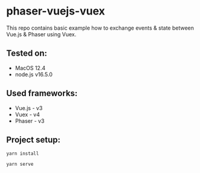 # phaser-vuejs-vuex
This repo contains basic example how to exchange events & state between Vue.js & Phaser using Vuex.

## Tested on:
- MacOS 12.4
- node.js v16.5.0

## Used frameworks:
- Vue.js - v3
- Vuex - v4
- Phaser - v3

## Project setup:
```
yarn install

yarn serve
```

